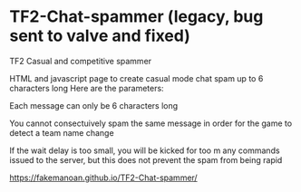 # TF2-Chat-spammer (legacy, bug sent to valve and fixed)
TF2 Casual and competitive spammer

HTML and javascript page to create casual mode chat spam up to 6 characters long
Here are the parameters:

Each message can only be 6 characters long

You cannot consectuively spam the same message in order for the game to detect a team name change

If the wait delay is too small, you will be kicked for too m any commands issued to the server, but this does not prevent the spam from being rapid

https://fakemanoan.github.io/TF2-Chat-spammer/
